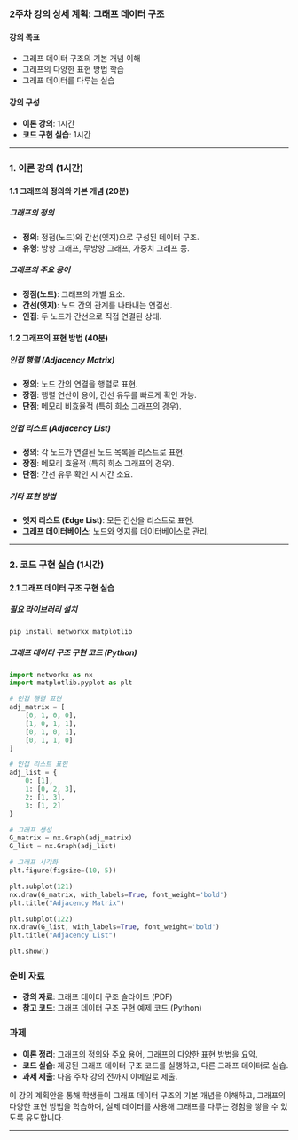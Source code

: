 ### 2주차 강의 상세 계획: 그래프 데이터 구조

#### 강의 목표
- 그래프 데이터 구조의 기본 개념 이해
- 그래프의 다양한 표현 방법 학습
- 그래프 데이터를 다루는 실습

#### 강의 구성
- **이론 강의**: 1시간
- **코드 구현 실습**: 1시간

---

### 1. 이론 강의 (1시간)

#### 1.1 그래프의 정의와 기본 개념 (20분)

##### 그래프의 정의
- **정의**: 정점(노드)와 간선(엣지)으로 구성된 데이터 구조.
- **유형**: 방향 그래프, 무방향 그래프, 가중치 그래프 등.

##### 그래프의 주요 용어
- **정점(노드)**: 그래프의 개별 요소.
- **간선(엣지)**: 노드 간의 관계를 나타내는 연결선.
- **인접**: 두 노드가 간선으로 직접 연결된 상태.

#### 1.2 그래프의 표현 방법 (40분)

##### 인접 행렬 (Adjacency Matrix)
- **정의**: 노드 간의 연결을 행렬로 표현.
- **장점**: 행렬 연산이 용이, 간선 유무를 빠르게 확인 가능.
- **단점**: 메모리 비효율적 (특히 희소 그래프의 경우).

##### 인접 리스트 (Adjacency List)
- **정의**: 각 노드가 연결된 노드 목록을 리스트로 표현.
- **장점**: 메모리 효율적 (특히 희소 그래프의 경우).
- **단점**: 간선 유무 확인 시 시간 소요.

##### 기타 표현 방법
- **엣지 리스트 (Edge List)**: 모든 간선을 리스트로 표현.
- **그래프 데이터베이스**: 노드와 엣지를 데이터베이스로 관리.

---

### 2. 코드 구현 실습 (1시간)

#### 2.1 그래프 데이터 구조 구현 실습

##### 필요 라이브러리 설치
```bash
pip install networkx matplotlib
```

##### 그래프 데이터 구조 구현 코드 (Python)
```python
import networkx as nx
import matplotlib.pyplot as plt

# 인접 행렬 표현
adj_matrix = [
    [0, 1, 0, 0],
    [1, 0, 1, 1],
    [0, 1, 0, 1],
    [0, 1, 1, 0]
]

# 인접 리스트 표현
adj_list = {
    0: [1],
    1: [0, 2, 3],
    2: [1, 3],
    3: [1, 2]
}

# 그래프 생성
G_matrix = nx.Graph(adj_matrix)
G_list = nx.Graph(adj_list)

# 그래프 시각화
plt.figure(figsize=(10, 5))

plt.subplot(121)
nx.draw(G_matrix, with_labels=True, font_weight='bold')
plt.title("Adjacency Matrix")

plt.subplot(122)
nx.draw(G_list, with_labels=True, font_weight='bold')
plt.title("Adjacency List")

plt.show()
```

### 준비 자료
- **강의 자료**: 그래프 데이터 구조 슬라이드 (PDF)
- **참고 코드**: 그래프 데이터 구조 구현 예제 코드 (Python)

### 과제
- **이론 정리**: 그래프의 정의와 주요 용어, 그래프의 다양한 표현 방법을 요약.
- **코드 실습**: 제공된 그래프 데이터 구조 코드를 실행하고, 다른 그래프 데이터로 실습.
- **과제 제출**: 다음 주차 강의 전까지 이메일로 제출.

이 강의 계획안을 통해 학생들이 그래프 데이터 구조의 기본 개념을 이해하고, 그래프의 다양한 표현 방법을 학습하며, 실제 데이터를 사용해 그래프를 다루는 경험을 쌓을 수 있도록 유도합니다.

---
